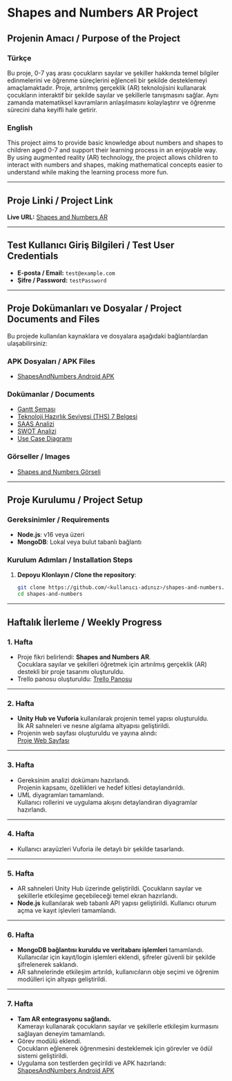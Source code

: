 # Shapes and Numbers AR Project

## Projenin Amacı / Purpose of the Project

### Türkçe
Bu proje, 0-7 yaş arası çocukların sayılar ve şekiller hakkında temel bilgiler edinmelerini ve öğrenme süreçlerini eğlenceli bir şekilde desteklemeyi amaçlamaktadır. Proje, artırılmış gerçeklik (AR) teknolojisini kullanarak çocukların interaktif bir şekilde sayılar ve şekillerle tanışmasını sağlar. Aynı zamanda matematiksel kavramların anlaşılmasını kolaylaştırır ve öğrenme sürecini daha keyifli hale getirir.

### English
This project aims to provide basic knowledge about numbers and shapes to children aged 0-7 and support their learning process in an enjoyable way. By using augmented reality (AR) technology, the project allows children to interact with numbers and shapes, making mathematical concepts easier to understand while making the learning process more fun.

---

## Proje Linki / Project Link
**Live URL:** [Shapes and Numbers AR](https://ymh-g-ncel-konular-vize.vercel.app/)

---

## Test Kullanıcı Giriş Bilgileri / Test User Credentials
- **E-posta / Email:** `test@example.com`
- **Şifre / Password:** `testPassword`

---

## Proje Dokümanları ve Dosyalar / Project Documents and Files

Bu projede kullanılan kaynaklara ve dosyalara aşağıdaki bağlantılardan ulaşabilirsiniz:

### APK Dosyaları / APK Files
- [ShapesAndNumbers Android APK](public/apk/ShapesAndNumbers.apk)

### Dokümanlar / Documents
- [Gantt Şeması](public/documents/gant.jpeg)
- [Teknoloji Hazırlık Seviyesi (THS) 7 Belgesi](public/documents/lessons_1_20241113210805.xlsx)
- [SAAS Analizi](public/documents/SAAS.pdf)
- [SWOT Analizi](public/documents/SWOT.pdf)
- [Use Case Diagramı](public/documents/uml.png)

### Görseller / Images
- [Shapes and Numbers Görseli](public/images/numbers.png)

---

## Proje Kurulumu / Project Setup

### Gereksinimler / Requirements
- **Node.js**: v16 veya üzeri
- **MongoDB**: Lokal veya bulut tabanlı bağlantı

### Kurulum Adımları / Installation Steps

1. **Depoyu Klonlayın / Clone the repository**:
   ```bash
   git clone https://github.com/<kullanıcı-adınız>/shapes-and-numbers.git
   cd shapes-and-numbers

---

## **Haftalık İlerleme / Weekly Progress**

### **1. Hafta**
- Proje fikri belirlendi: **Shapes and Numbers AR**.  
  Çocuklara sayılar ve şekilleri öğretmek için artırılmış gerçeklik (AR) destekli bir proje tasarımı oluşturuldu.
- Trello panosu oluşturuldu: [Trello Panosu](https://trello.com/b/example)

---

### **2. Hafta**
- **Unity Hub ve Vuforia** kullanılarak projenin temel yapısı oluşturuldu.  
  İlk AR sahneleri ve nesne algılama altyapısı geliştirildi.
- Projenin web sayfası oluşturuldu ve yayına alındı:  
  [Proje Web Sayfası](https://ymh-g-ncel-konular-vize.vercel.app/)

---

### **3. Hafta**
- Gereksinim analizi dokümanı hazırlandı.  
  Projenin kapsamı, özellikleri ve hedef kitlesi detaylandırıldı.
- UML diyagramları tamamlandı.  
  Kullanıcı rollerini ve uygulama akışını detaylandıran diyagramlar hazırlandı.

---

### **4. Hafta**
- Kullanıcı arayüzleri Vuforia ile detaylı bir şekilde tasarlandı.
---

### **5. Hafta**
- AR sahneleri Unity Hub üzerinde geliştirildi.  Çocukların sayılar ve şekillerle etkileşime geçebileceği temel ekran hazırlandı.
- **Node.js** kullanılarak web tabanlı API yapısı geliştirildi. Kullanıcı oturum açma ve kayıt işlevleri tamamlandı.

---

### **6. Hafta**
- **MongoDB bağlantısı kuruldu ve veritabanı işlemleri** tamamlandı.  
  Kullanıcılar için kayıt/login işlemleri eklendi, şifreler güvenli bir şekilde şifrelenerek saklandı.
- AR sahnelerinde etkileşim artırıldı, kullanıcıların obje seçimi ve öğrenim modülleri için altyapı geliştirildi.

---

### **7. Hafta**
- **Tam AR entegrasyonu sağlandı.**  
  Kamerayı kullanarak çocukların sayılar ve şekillerle etkileşim kurmasını sağlayan deneyim tamamlandı.
- Görev modülü eklendi.  
  Çocukların eğlenerek öğrenmesini desteklemek için görevler ve ödül sistemi geliştirildi.
- Uygulama son testlerden geçirildi ve APK hazırlandı:  
  [ShapesAndNumbers Android APK](public/apk/ShapesAndNumbers.apk)
